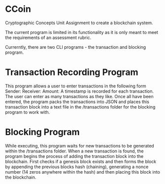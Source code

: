 # CCoin
Cryptographic Concepts Unit Assignment to create a blockchain system. 

The current program is limited in its functionality as it is only meant to meet the requirements of an assessment rubric.

Currerntly, there are two CLI programs - the transaction and blocking program. 
 
# Transaction Recording Program

This program allows a user to enter transactions in the following form 
  Sender:
  Receiver:
  Amount:
A timestamp is recorded for each transaction. The user can enter as many transactions as they like. Once all have been entered, the program packs the transactions into JSON and places this transaction block into a text file in the /transactions folder for the blocking program to work with.


# Blocking Program

While executing, this program waits for new transactions to be generated within the /transactions folder. When a new transaction is found, the program begins the process of adding the transaction block into the blockchain. First checks if a genesis block exists and then forms the block by appending the previous blocks hash (chaining), generating a nonce number (14 zeros anywhere within the hash) and then placing this block into the blockchain. 


